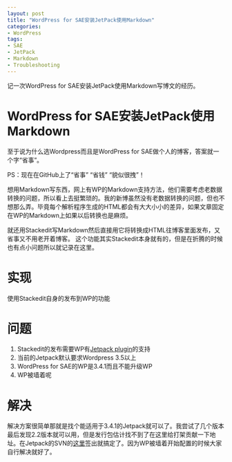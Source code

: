 ```yaml
---
layout: post
title: "WordPress for SAE安装JetPack使用Markdown"
categories:
- WordPress
tags:
- SAE
- JetPack
- Markdown
- Troubleshooting
---
```

记一次WordPress for SAE安装JetPack使用Markdown写博文的经历。



WordPress for SAE安装JetPack使用Markdown
======================
至于说为什么选Wordpress而且是WordPress for SAE做个人的博客，答案就一个字“省事”。

PS：现在在GitHub上了“省事” “省钱” “貌似很拽”！

想用Markdown写东西，网上有WP的Markdown支持方法，他们需要考虑老数据转换的问题，所以看上去挺繁琐的。我的新博虽然没有老数据转换的问题，但也不想那么弄。毕竟每个解析程序生成的HTML都会有大大小小的差异，如果文章固定在WP的Markdown上如果以后转换也是麻烦。

就还用Stackedit写Markdown然后直接用它将转换成HTML往博客里面发布，又省事又不用老开着博客。
这个功能其实Stackedit本身就有的，但是在折腾的时候也有点小问题所以就记录在这里。

实现
=============
使用Stackedit自身的发布到WP的功能

问题
=============
1. Stackedit的发布需要WP有[Jetpack plugin](http://jetpack.me/ 'Jetpack')的支持
2. 当前的Jetpack默认要求Wordpress 3.5以上
3. WordPress for SAE的WP是3.4.1而且不能升级WP
4. WP被墙着呢

解决
=============
解决方案很简单那就是找个能适用于3.4.1的Jetpack就可以了。我尝试了几个版本最后发现2.2版本就可以用，但是发行包估计找不到了在这里给打架贡献一下地址。在Jetpack的SVN的[这里](http://plugins.svn.wordpress.org/jetpack/branches/2.2)签出就搞定了。因为WP被墙着开始配置的时候大家自行解决就好了。